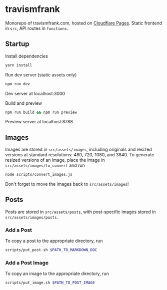 # travismfrank
Monorepo of travismfrank.com, hosted on [Cloudflare Pages](https://developers.cloudflare.com/pages/). Static frontend in `src`, API routes in `functions`.

## Startup
Install dependencies

```zsh
yarn install
```

Run dev server (static assets only)

```zsh
npm run dev
```

Dev server at localhost:3000

Build and preview

```zsh
npm run build && npm run preview
```

Preview server at localhost:8788

## Images
Images are stored in `src/assets/images`, including originals and resized versions at standard resolutions: 480, 720, 1080, and 3840.  To generate resized versions of an image, place the image in `src/assets/images/to_convert` and run

```zsh
node scripts/convert_images.js
```

Don't forget to move the images back to `src/assets/images`!

## Posts
Posts are stored in `src/assets/posts`, with post-specific images stored in `src/assets/images/posts`.

### Add a Post
To copy a post to the appropriate directory, run

```zsh
scripts/put_post.sh $PATH_TO_MARKDOWN_DOC
```

### Add a Post Image
To copy an image to the appropriate directory, run

```zsh
scripts/put_image.sh $PATH_TO_POST_IMAGE
```

